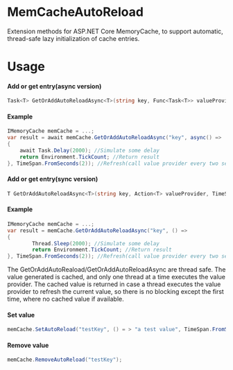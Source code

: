 # MemCacheAutoReload
Extension methods for ASP.NET Core MemoryCache, to support automatic, thread-safe lazy initialization of cache entries.

# Usage
#### Add or get entry(async version)

```csharp
Task<T> GetOrAddAutoReloadAsync<T>(string key, Func<Task<T>> valueProvider, TimeSpan refreshInterval)
```

#### Example
```csharp
IMemoryCache memCache = ...;
var result = await memCache.GetOrAddAutoReloadAsync("key", async() => 
{
    await Task.Delay(2000); //Simulate some delay
    return Environment.TickCount; //Return result
}, TimeSpan.FromSeconds(2)); //Refresh(call value provider every two seconds)
```

#### Add or get entry(sync version)
```csharp
T GetOrAddAutoReloadAsync<T>(string key, Action<T> valueProvider, TimeSpan refreshInterval)
```

#### Example
```csharp
IMemoryCache memCache = ...;
var result = memCache.GetOrAddAutoReloadAsync("key", () => 
{
        Thread.Sleep(2000); //Simulate some delay
        return Environment.TickCount; //Return result
}, TimeSpan.FromSeconds(2)); //Refresh(call value provider every two seconds)
```

The GetOrAddAutoReaload/GetOrAddAutoReloadAsync are thread safe. The value generated is cached, and only one thread at a time executes the value provider. The cached value is returned in case a thread executes the value provider to refresh the current value, so there is no blocking except the first time, where no cached value if available.

#### Set value
````csharp
memCache.SetAutoReload("testKey", () = > "a test value", TimeSpan.FromSeconds(2));
````

#### Remove value
````csharp
memCache.RemoveAutoReload("testKey");
````
